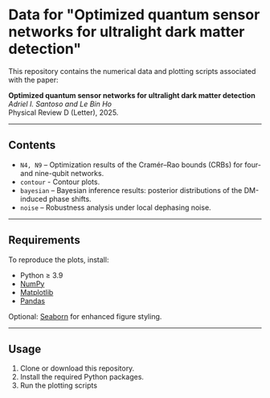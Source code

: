 # Data for "Optimized quantum sensor networks for ultralight dark matter detection"

This repository contains the numerical data and plotting scripts associated with the paper:

**Optimized quantum sensor networks for ultralight dark matter detection**  
*Adriel I. Santoso and Le Bin Ho*  
Physical Review D (Letter), 2025.  

---

## Contents

- `N4, N9` – Optimization results of the Cramér–Rao bounds (CRBs) for four- and nine-qubit networks.
- `contour` - Contour plots.
- `bayesian` – Bayesian inference results: posterior distributions of the DM-induced phase shifts.  
- `noise` – Robustness analysis under local dephasing noise.  

---

## Requirements

To reproduce the plots, install:

- Python ≥ 3.9  
- [NumPy](https://numpy.org/)  
- [Matplotlib](https://matplotlib.org/)  
- [Pandas](https://pandas.pydata.org/)  

Optional: [Seaborn](https://seaborn.pydata.org/) for enhanced figure styling.  

---

## Usage

1. Clone or download this repository.  
2. Install the required Python packages.  
3. Run the plotting scripts
